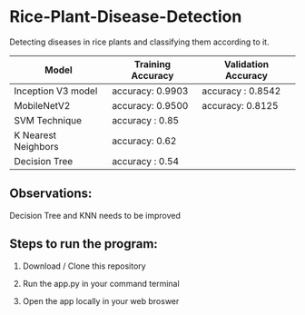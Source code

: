 # Rice-Plant-Disease-Detection
Detecting diseases in rice plants and classifying them according to it.

| Model  | Training Accuracy | Validation Accuracy |
| ------------- | ------------- | ------------|
| Inception V3 model  |  accuracy: 0.9903  |   accuracy : 0.8542     |
| MobileNetV2 |   accuracy: 0.9500    | accuracy: 0.8125   |
| SVM Technique |     accuracy : 0.85            |       |
| K Nearest Neighbors |  accuracy: 0.62      |        |
| Decision Tree |     accuracy :  0.54         |          |



## Observations:
 
Decision  Tree and KNN needs to be improved

## Steps to run the program:

1. Download / Clone this repository

2. Run the app.py in your command terminal

3. Open the app locally in your web broswer


